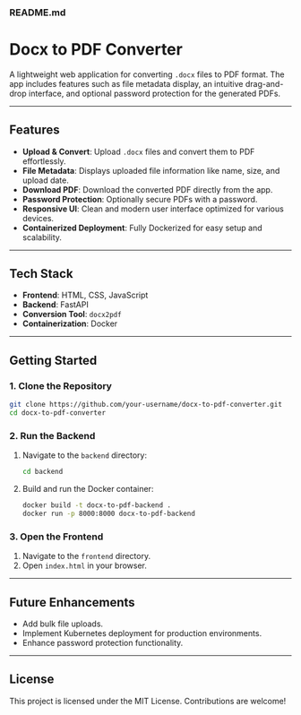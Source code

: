 ### **README.md**

# **Docx to PDF Converter**

A lightweight web application for converting `.docx` files to PDF format. The app includes features such as file metadata display, an intuitive drag-and-drop interface, and optional password protection for the generated PDFs.

---

## **Features**
- **Upload & Convert**: Upload `.docx` files and convert them to PDF effortlessly.
- **File Metadata**: Displays uploaded file information like name, size, and upload date.
- **Download PDF**: Download the converted PDF directly from the app.
- **Password Protection**: Optionally secure PDFs with a password.
- **Responsive UI**: Clean and modern user interface optimized for various devices.
- **Containerized Deployment**: Fully Dockerized for easy setup and scalability.

---

## **Tech Stack**
- **Frontend**: HTML, CSS, JavaScript
- **Backend**: FastAPI
- **Conversion Tool**: `docx2pdf`
- **Containerization**: Docker

---

## **Getting Started**

### **1. Clone the Repository**
```bash
git clone https://github.com/your-username/docx-to-pdf-converter.git
cd docx-to-pdf-converter
```

### **2. Run the Backend**
1. Navigate to the `backend` directory:
   ```bash
   cd backend
   ```

2. Build and run the Docker container:
   ```bash
   docker build -t docx-to-pdf-backend .
   docker run -p 8000:8000 docx-to-pdf-backend
   ```

### **3. Open the Frontend**
1. Navigate to the `frontend` directory.
2. Open `index.html` in your browser.

---

## **Future Enhancements**
- Add bulk file uploads.
- Implement Kubernetes deployment for production environments.
- Enhance password protection functionality.

---

## **License**
This project is licensed under the MIT License. Contributions are welcome!

